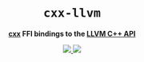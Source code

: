 <div align="center">
  <h1><code>cxx-llvm</code></h1>
  </p>
    <strong><a href="https://cxx.rs">cxx</a> FFI bindings to the <a href="https://llvm.org/doxygen">LLVM C++ API</a></strong>
  <p>
  <p style="margin-bottom: 0.5ex;">
    <a href="https://silvanshade.github.io/cxx-llvm/cxx_llvm">
      <img src="https://img.shields.io/badge/docs-latest-blueviolet?logo=Read-the-docs&logoColor=white" />
    </a>
    <a href="https://github.com/silvanshade/cxx-llvm/actions">
      <img src="https://github.com/silvanshade/cxx-llvm/workflows/ci/badge.svg" />
    </a>
  </p>
</div>
